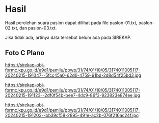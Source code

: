 # Hasil

Hasil perolehan suara paslon dapat dilihat pada file paslon-01.txt, paslon-02.txt, dan paslon-03.txt.

Jika tidak ada, artinya data tersebut belum ada pada SIREKAP.

## Foto C Plano

https://sirekap-obj-formc.kpu.go.id/e9d1/pemilu/ppwp/31/74/01/10/05/3174011005117-20240215-191047--5fcc45a0-62d0-4759-91bd-2d8d54f25bd3.jpg

https://sirekap-obj-formc.kpu.go.id/e9d1/pemilu/ppwp/31/74/01/10/05/3174011005117-20240215-191123--2df0f54b-bee7-4dc9-86f3-923823e874ee.jpg

https://sirekap-obj-formc.kpu.go.id/e9d1/pemilu/ppwp/31/74/01/10/05/3174011005117-20240215-191203--bb39cf58-2895-491e-ac2b-076f216ac24f.jpg
